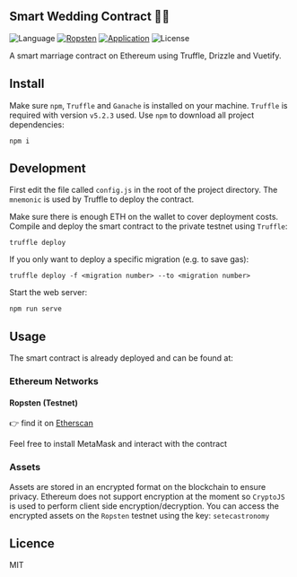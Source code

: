 ## Smart Wedding Contract 🤵👰

![Language](https://img.shields.io/badge/language-solidity-brightgreen.svg)
[![Ropsten](https://img.shields.io/badge/contract-ropsten-orange.svg)](https://ropsten.etherscan.io/address/0xCC8d30311E4f13a9EAEA90b7505857FB2089F774#code)
[![Application](https://img.shields.io/badge/application-live-e91e63.svg)](https://wedding.scarbery.com/)
![License](https://img.shields.io/badge/license-MIT-green.svg)

A smart marriage contract on Ethereum using Truffle, Drizzle and Vuetify.

## Install

Make sure `npm`, `Truffle` and `Ganache` is installed on your machine. `Truffle` is required with version `v5.2.3` used.
Use `npm` to download all project dependencies:

```
npm i
```

## Development

First edit the file called `config.js` in the root of the project directory.
The `mnemonic` is used by Truffle to deploy the contract.

Make sure there is enough ETH on the wallet to cover deployment costs.
Compile and deploy the smart contract to the private testnet using `Truffle`:

```shell
truffle deploy
```

If you only want to deploy a specific migration (e.g. to save gas):

```shell
truffle deploy -f <migration number> --to <migration number>
```

Start the web server:

```shell
npm run serve
```

## Usage

The smart contract is already deployed and can be found at:

### Ethereum Networks

#### Ropsten (Testnet)

👉 find it on [Etherscan](https://ropsten.etherscan.io/address/0xCC8d30311E4f13a9EAEA90b7505857FB2089F774#code)

Feel free to install MetaMask and interact with the contract

### Assets

Assets are stored in an encrypted format on the blockchain to ensure privacy.
Ethereum does not support encryption at the moment so `CryptoJS` is used to perform client side encryption/decryption.
You can access the encrypted assets on the `Ropsten` testnet using the key: `setecastronomy`

## Licence

MIT